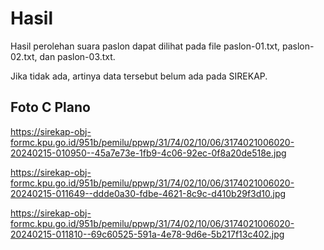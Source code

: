 # Hasil

Hasil perolehan suara paslon dapat dilihat pada file paslon-01.txt, paslon-02.txt, dan paslon-03.txt.

Jika tidak ada, artinya data tersebut belum ada pada SIREKAP.

## Foto C Plano

https://sirekap-obj-formc.kpu.go.id/951b/pemilu/ppwp/31/74/02/10/06/3174021006020-20240215-010950--45a7e73e-1fb9-4c06-92ec-0f8a20de518e.jpg

https://sirekap-obj-formc.kpu.go.id/951b/pemilu/ppwp/31/74/02/10/06/3174021006020-20240215-011649--ddde0a30-fdbe-4621-8c9c-d410b29f3d10.jpg

https://sirekap-obj-formc.kpu.go.id/951b/pemilu/ppwp/31/74/02/10/06/3174021006020-20240215-011810--69c60525-591a-4e78-9d6e-5b217f13c402.jpg
